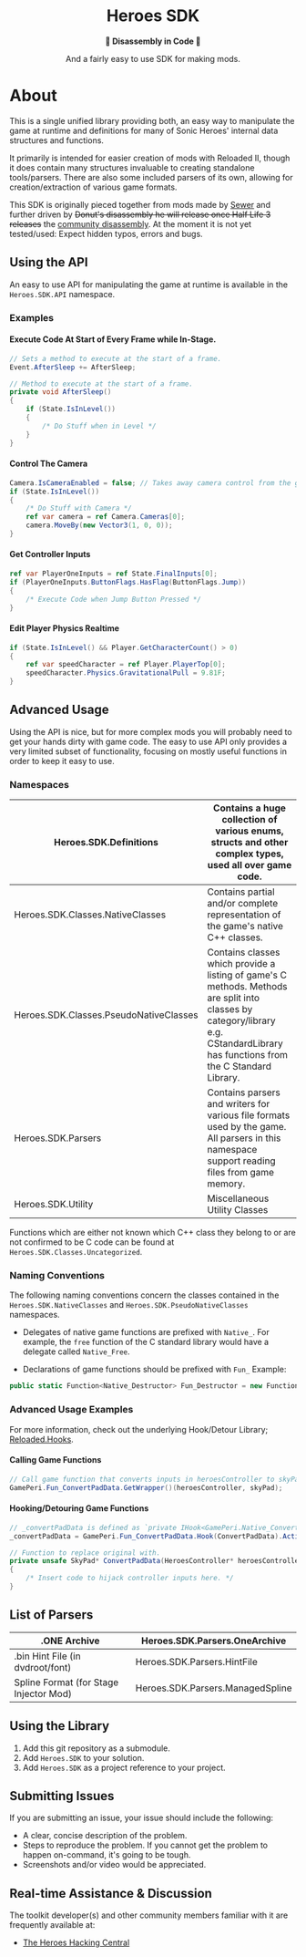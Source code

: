 <div align="center">
	<h1>Heroes SDK</h1>
	<strong>🎈 Disassembly in Code 🎈</strong>
    <p>And a fairly easy to use SDK for making mods.</p>
</div>

# About

This is a single unified library providing both, an easy way to manipulate the game at runtime and definitions for many of Sonic Heroes' internal data structures and functions.

It primarily is intended for easier creation of mods with Reloaded II, though it does contain many structures invaluable to creating standalone tools/parsers. There are also some included parsers of its own, allowing for creation/extraction of various game formats.

This SDK is originally pieced together from mods made by [Sewer](https://github.com/Sewer56) and further driven by ~~Donut's disassembly he will release once Half Life 3 releases~~ the [community disassembly](https://github.com/Heroes-Hacking-Central/Heroes-Disassembly). At the moment it is not yet tested/used: Expect hidden typos, errors and bugs.

## Using the API
An easy to use API for manipulating the game at runtime is available in the `Heroes.SDK.API` namespace.

### Examples

#### Execute Code At Start of Every Frame while In-Stage.
```csharp
// Sets a method to execute at the start of a frame.
Event.AfterSleep += AfterSleep;

// Method to execute at the start of a frame.
private void AfterSleep()
{
    if (State.IsInLevel()) 
    {
        /* Do Stuff when in Level */
    }
}
```

#### Control The Camera
```csharp
Camera.IsCameraEnabled = false; // Takes away camera control from the game.
if (State.IsInLevel()) 
{
    /* Do Stuff with Camera */
    ref var camera = ref Camera.Cameras[0];
    camera.MoveBy(new Vector3(1, 0, 0));
}
```

#### Get Controller Inputs
```csharp
ref var PlayerOneInputs = ref State.FinalInputs[0];
if (PlayerOneInputs.ButtonFlags.HasFlag(ButtonFlags.Jump)) 
{
    /* Execute Code when Jump Button Pressed */
}
```

#### Edit Player Physics Realtime
```csharp
if (State.IsInLevel() && Player.GetCharacterCount() > 0) 
{
    ref var speedCharacter = ref Player.PlayerTop[0];
    speedCharacter.Physics.GravitationalPull = 9.81F;
}
```

## Advanced Usage

Using the API is nice, but for more complex mods you will probably need to get your hands dirty with game code. The easy to use API only provides a very limited subset of functionality, focusing on mostly useful functions in order to keep it easy to use.

### Namespaces

| Heroes.SDK.Definitions                 | Contains a huge collection of various enums, structs and other complex types, used all over game code. |
| -------------------------------------- | ------------------------------------------------------------ |
| Heroes.SDK.Classes.NativeClasses       | Contains partial and/or complete representation of the game's native C++ classes. |
| Heroes.SDK.Classes.PseudoNativeClasses | Contains classes which provide a listing of game's C methods. Methods are split into classes by category/library e.g. CStandardLibrary has functions from the C Standard Library. |
| Heroes.SDK.Parsers                     | Contains parsers and writers for various file formats used by the game. All parsers in this namespace support reading files from game memory. |
| Heroes.SDK.Utility                     | Miscellaneous Utility Classes                                |

Functions which are either not known which C++ class they belong to or are not confirmed to be C code can be found at `Heroes.SDK.Classes.Uncategorized`.

### Naming Conventions

The following naming conventions concern the classes contained in the `Heroes.SDK.NativeClasses` and `Heroes.SDK.PseudoNativeClasses` namespaces.

- Delegates of native game functions are prefixed with `Native_`.
For example, the `free` function of the C standard library would have a delegate called `Native_Free`.

- Declarations of game functions should be prefixed with `Fun_`
Example:
```csharp
public static Function<Native_Destructor> Fun_Destructor = new Function<Native_Destructor>(0x0042D1E0, ReloadedHooks.Instance);
```

### Advanced Usage Examples

For more information, check out the underlying Hook/Detour Library; [Reloaded.Hooks](https://github.com/Reloaded-Project/Reloaded.Hooks).

#### Calling Game Functions
```csharp
// Call game function that converts inputs in heroesController to skyPad.
GamePeri.Fun_ConvertPadData.GetWrapper()(heroesController, skyPad);
```

#### Hooking/Detouring Game Functions

```csharp
// _convertPadData is defined as `private IHook<GamePeri.Native_ConvertPadData> _convertPadData;`
_convertPadData = GamePeri.Fun_ConvertPadData.Hook(ConvertPadData).Activate();

// Function to replace original with.
private unsafe SkyPad* ConvertPadData(HeroesController* heroesController, SkyPad* skyPad)
{
    /* Insert code to hijack controller inputs here. */
}
```

## List of Parsers

| .ONE Archive                           | Heroes.SDK.Parsers.OneArchive    |
|----------------------------------------|----------------------------------|
| .bin Hint File (in dvdroot/font)       | Heroes.SDK.Parsers.HintFile      |
| Spline Format (for Stage Injector Mod) | Heroes.SDK.Parsers.ManagedSpline |

## Using the Library

1. Add this git repository as a submodule.
2. Add `Heroes.SDK` to your solution.
3. Add `Heroes.SDK` as a project reference to your project.

## Submitting Issues

If you are submitting an issue, your issue should include the following:

- A clear, concise description of the problem.
- Steps to reproduce the problem. If you cannot get the problem to happen on-command, it's going to be tough.
- Screenshots and/or video would be appreciated.

## Real-time Assistance & Discussion
The toolkit developer(s) and other community members familiar with it are frequently available at:
- [The Heroes Hacking Central](https://discord.gg/QS9QrgR)
